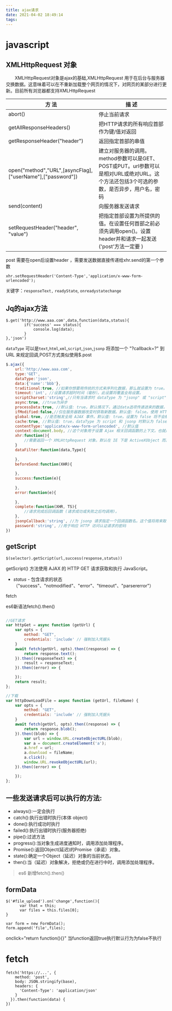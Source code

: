 ```yaml
---
title: ajax请求
date: 2021-04-02 18:49:14
tags:
---
```


# javascript

## **XMLHttpRequest 对象**

　　XMLHttpRequest对象是ajax的基础,XMLHttpRequest 用于在后台与服务器交换数据。这意味着可以在不重新加载整个网页的情况下，对网页的某部分进行更新。目前所有浏览器都支持XMLHttpRequest

| 方  法                                                     | 描  述                                                       |
| ---------------------------------------------------------- | ------------------------------------------------------------ |
| abort()                                                    | 停止当前请求                                                 |
| getAllResponseHeaders()                                    | 把HTTP请求的所有响应首部作为键/值对返回                      |
| getResponseHeader("header")                                | 返回指定首部的串值                                           |
| open("method","URL",[asyncFlag],["userName"],["password"]) | 建立对服务器的调用。method参数可以是GET、POST或PUT。url参数可以是相对URL或绝对URL。这个方法还包括3个可选的参数，是否异步，用户名，密码 |
| send(content)                                              | 向服务器发送请求                                             |
| setRequestHeader("header", "value")                        | 把指定首部设置为所提供的值。在设置任何首部之前必须先调用open()。设置header并和请求一起发送 ('post'方法一定要 ) |

post 需要在open后设置header ，需要发送数据直接传递给xhr.send的第一个参数

```
xhr.setRequestHeader('Content-Type','application/x-www-form-urlencoded');
```

关键字：`responseText,` `readyState`, `onreadystatechange`

## Jq的ajax方法

```
$.get('http://www.aaa.com',data,function(data,status){
		if('success' === status){
			console.log(data);	
		}
},'json')
```

`dataType` 可以是`text`,`html`,`xml`,`script`,`json`,`jsonp` 将添加一个 "?callback=?" 到 URL 来规定回调,POST方式类似使用$.post

```js
$.ajax({
	url:'http://www.aaa.com',
	type:'GET',
	dataType:'json',
    data:{'name':'bbb'},
    traditional:true, //如果你想要用传统的方式来序列化数据，那么就设置为 true。请参考工具分类下面的 jQuery.param 方法。
    timeout:'int', //设置请求超时时间（毫秒）。此设置将覆盖全局设置。
    scriptCharset:'string',//只有当请求时 dataType 为 "jsonp" 或 "script"，并且 type 是 "GET" 才会用于强制修改 charset。通常只在本地和远程的内容编码不同时使用。
	async:true, //true为异步
    processData:true, //默认值: true。默认情况下，通过data选项传递进来的数据，如果是一个对象(技术上讲只要不是字符串)，都会处理转化成一个查询字符串，以配合默认内容类型 "application/x-www-form-urlencoded"。如果要发送 DOM 树信息或其它不希望转换的信息，请设置为 false。
    ifModified:false,//仅在服务器数据改变时获取新数据。默认值: false。使用 HTTP 包 Last-Modified 头信息判断。在 jQuery 1.4 中，它也会检查服务器指定的 'etag' 来确定数据没有被修改过。
    global:true, //是否触发全局 AJAX 事件。默认值: true。设置为 false 将不会触发全局 AJAX 事件，如 ajaxStart 或 ajaxStop 可用于控制不同的 Ajax 事件。
    cache:true, //默认值: true，dataType 为 script 和 jsonp 时默认为 false。设置为 false 将不缓存此页面。
    contentType:'applicate/x-www-form-urlencoded', //默认值
    context:document.body, //这个对象用于设置 Ajax 相关回调函数的上下文。也就是说，让回调函数内 this 指向这个对象（如果不设定这个参数，那么 this 就指向调用本次 AJAX 请求时传递的 options 参数）。比如指定一个 DOM 元素作为 context 参数，这样就设置了 success 回调函数的上下文为这个 DOM 元素。
    xhr:function(){
        //需要返回一个 XMLHttpRequest 对象。默认在 IE 下是 ActiveXObject 而其他情况下是 XMLHttpRequest 。用于重写或者提供一个增强的 XMLHttpRequest 对象。这个参数在 jQuery 1.3 以前不可用。
    }
    dataFilter:function(data,Type){
        
    },
    beforeSend:function(XHR){
        
    },
	success:function(e){
	
	},
    error:function(e){
        
    },
    complete:function(XHR, TS){
        //请求完成后回调函数 (请求成功或失败之后均调用)。
    },
    jsonpCallback:'string', //为 jsonp 请求指定一个回调函数名。这个值将用来取代 jQuery 自动生成的随机函数名。这主要用来让 jQuery 生成度独特的函数名，这样管理请求更容易，也能方便地提供回调函数和错误处理。你也可以在想让浏览器缓存 GET 请求的时候，指定这个回调函数名。
    password:'string', //用于响应 HTTP 访问认证请求的密码
})
```

## getScript

```
$(selector).getScript(url,success(response,status))
```

getScript() 方法使用 AJAX 的 HTTP GET 请求获取和执行 JavaScript。 

- *status* - 包含请求的状态（"success"、"notmodified"、"error"、"timeout"、"parsererror"）

fetch

es6新语法fetch().then()

```javascript

//GET请求
var httpGet = async function (getUrl) {
    var opts = {
        method: "GET",
        credentials: 'include' // 强制加入凭据头
    }
    await fetch(getUrl, opts).then((response) => {
        return response.text();
    }).then((responseText) => {
        result = responseText;
    }).then((error) => {

    });
    return result;
};
```

```javascript
//下载
var httpDownLoadFile = async function (getUrl, fileName) {
    var opts = {
        method: "GET",
        credentials: 'include' // 强制加入凭据头
    }
    await fetch(getUrl, opts).then((response) => {
        return response.blob();
    }).then((blob) => {
        var url = window.URL.createObjectURL(blob);
        var a = document.createElement('a');
        a.href = url;
        a.download = fileName;
        a.click();
        window.URL.revokeObjectURL(url);
    }).then((error) => {

    });
};
```

## 一些发送请求后可以执行的方法:

- always():一定会执行
- catch():执行出错时执行(本体 object)
- done():执行成功时执行
- failed():执行出错时执行(服务器拒绝)
- pipe():过滤方法
- progress():当对象生成进度通知时，调用添加处理程序。
- Promise():返回Object(延迟)的Promise（承诺）对象。
- state():确定一个Object（延迟）对象的当前状态。
- then():当（延迟）对象解决，拒绝或仍在进行中时，调用添加处理程序。

>es6 新增fetch().then()

## formData

```
$('#file_upload').on('change',function(){
      var that = this;
      var files = this.files[0];
}

var form = new FormData();
form.append('file',files);
```

onclick="return function(){}" 当function返回true执行默认行为为false不执行

# fetch

```
fetch('https://...', {
    method: 'post',
    body: JSON.stringify(base),
    headers: {
      'Content-Type': 'application/json'
    }
  }).then(function(data) {
})
```